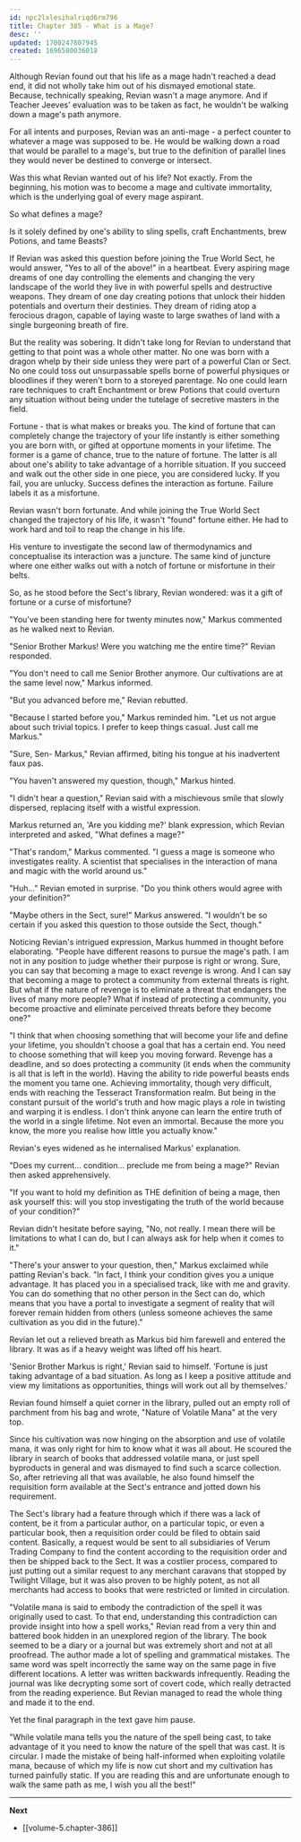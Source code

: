 ```yaml
---
id: npc2lxlesihalriqd6rm796
title: Chapter 385 - What is a Mage?
desc: ''
updated: 1700247807945
created: 1696580036018
---
```


Although Revian found out that his life as a mage hadn't reached a dead end, it did not wholly take him out of his dismayed emotional state. Because, technically speaking, Revian wasn't a mage anymore. And if Teacher Jeeves' evaluation was to be taken as fact, he wouldn't be walking down a mage's path anymore.

For all intents and purposes, Revian was an anti-mage - a perfect counter to whatever a mage was supposed to be. He would be walking down a road that would be parallel to a mage's, but true to the definition of parallel lines they would never be destined to converge or intersect.

Was this what Revian wanted out of his life? Not exactly. From the beginning, his motion was to become a mage and cultivate immortality, which is the underlying goal of every mage aspirant.

So what defines a mage?

Is it solely defined by one's ability to sling spells, craft Enchantments, brew Potions, and tame Beasts?

If Revian was asked this question before joining the True World Sect, he would answer, "Yes to all of the above!" in a heartbeat. Every aspiring mage dreams of one day controlling the elements and changing the very landscape of the world they live in with powerful spells and destructive weapons. They dream of one day creating potions that unlock their hidden potentials and overturn their destinies. They dream of riding atop a ferocious dragon, capable of laying waste to large swathes of land with a single burgeoning breath of fire.

But the reality was sobering. It didn't take long for Revian to understand that getting to that point was a whole other matter. No one was born with a dragon whelp by their side unless they were part of a powerful Clan or Sect. No one could toss out unsurpassable spells borne of powerful physiques or bloodlines if they weren't born to a storeyed parentage. No one could learn rare techniques to craft Enchantment or brew Potions that could overturn any situation without being under the tutelage of secretive masters in the field.

Fortune - that is what makes or breaks you. The kind of fortune that can completely change the trajectory of your life instantly is either something you are born with, or gifted at opportune moments in your lifetime. The former is a game of chance, true to the nature of fortune. The latter is all about one's ability to take advantage of a horrible situation. If you succeed and walk out the other side in one piece, you are considered lucky. If you fail, you are unlucky. Success defines the interaction as fortune. Failure labels it as a misfortune.

Revian wasn't born fortunate. And while joining the True World Sect changed the trajectory of his life, it wasn't "found" fortune either. He had to work hard and toil to reap the change in his life.

His venture to investigate the second law of thermodynamics and conceptualise its interaction was a juncture. The same kind of juncture where one either walks out with a notch of fortune or misfortune in their belts.

So, as he stood before the Sect's library, Revian wondered: was it a gift of fortune or a curse of misfortune?

"You've been standing here for twenty minutes now," Markus commented as he walked next to Revian.

"Senior Brother Markus! Were you watching me the entire time?" Revian responded.

"You don't need to call me Senior Brother anymore. Our cultivations are at the same level now," Markus informed.

"But you advanced before me," Revian rebutted.

"Because I started before you," Markus reminded him. "Let us not argue about such trivial topics. I prefer to keep things casual. Just call me Markus."

"Sure, Sen- Markus," Revian affirmed, biting his tongue at his inadvertent faux pas.

"You haven't answered my question, though," Markus hinted.

"I didn't hear a question," Revian said with a mischievous smile that slowly dispersed, replacing itself with a wistful expression.

Markus returned an, 'Are you kidding me?' blank expression, which Revian interpreted and asked, "What defines a mage?"

"That's random," Markus commented. "I guess a mage is someone who investigates reality. A scientist that specialises in the interaction of mana and magic with the world around us."

"Huh..." Revian emoted in surprise. "Do you think others would agree with your definition?"

"Maybe others in the Sect, sure!" Markus answered. "I wouldn't be so certain if you asked this question to those outside the Sect, though."

Noticing Revian's intrigued expression, Markus hummed in thought before elaborating. "People have different reasons to pursue the mage's path. I am not in any position to judge whether their purpose is right or wrong. Sure, you can say that becoming a mage to exact revenge is wrong. And I can say that becoming a mage to protect a community from external threats is right. But what if the nature of revenge is to eliminate a threat that endangers the lives of many more people? What if instead of protecting a community, you become proactive and eliminate perceived threats before they become one?"

"I think that when choosing something that will become your life and define your lifetime, you shouldn't choose a goal that has a certain end. You need to choose something that will keep you moving forward. Revenge has a deadline, and so does protecting a community (it ends when the community is all that is left in the world). Having the ability to ride powerful beasts ends the moment you tame one. Achieving immortality, though very difficult, ends with reaching the Tesseract Transformation realm. But being in the constant pursuit of the world's truth and how magic plays a role in twisting and warping it is endless. I don't think anyone can learn the entire truth of the world in a single lifetime. Not even an immortal. Because the more you know, the more you realise how little you actually know."

Revian's eyes widened as he internalised Markus' explanation.

"Does my current... condition... preclude me from being a mage?" Revian then asked apprehensively.

"If you want to hold my definition as THE definition of being a mage, then ask yourself this: will you stop investigating the truth of the world because of your condition?"

Revian didn't hesitate before saying, "No, not really. I mean there will be limitations to what I can do, but I can always ask for help when it comes to it."

"There's your answer to your question, then," Markus exclaimed while patting Revian's back. "In fact, I think your condition gives you a unique advantage. It has placed you in a specialised track, like with me and gravity. You can do something that no other person in the Sect can do, which means that you have a portal to investigate a segment of reality that will forever remain hidden from others (unless someone achieves the same cultivation as you did in the future)."

Revian let out a relieved breath as Markus bid him farewell and entered the library. It was as if a heavy weight was lifted off his heart.

'Senior Brother Markus is right,' Revian said to himself. 'Fortune is just taking advantage of a bad situation. As long as I keep a positive attitude and view my limitations as opportunities, things will work out all by themselves.'

Revian found himself a quiet corner in the library, pulled out an empty roll of parchment from his bag and wrote, "Nature of Volatile Mana" at the very top.

Since his cultivation was now hinging on the absorption and use of volatile mana, it was only right for him to know what it was all about. He scoured the library in search of books that addressed volatile mana, or just spell byproducts in general and was dismayed to find such a scarce collection. So, after retrieving all that was available, he also found himself the requisition form available at the Sect's entrance and jotted down his requirement.

The Sect's library had a feature through which if there was a lack of content, be it from a particular author, on a particular topic, or even a particular book, then a requisition order could be filed to obtain said content. Basically, a request would be sent to all subsidiaries of Verum Trading Company to find the content according to the requisition order and then be shipped back to the Sect. It was a costlier process, compared to just putting out a similar request to any merchant caravans that stopped by Twilight Village, but it was also proven to be highly potent, as not all merchants had access to books that were restricted or limited in circulation.

"Volatile mana is said to embody the contradiction of the spell it was originally used to cast. To that end, understanding this contradiction can provide insight into how a spell works," Revian read from a very thin and battered book hidden in an unexplored region of the library. The book seemed to be a diary or a journal but was extremely short and not at all proofread. The author made a lot of spelling and grammatical mistakes. The same word was spelt incorrectly the same way on the same page in five different locations. A letter was written backwards infrequently. Reading the journal was like decrypting some sort of covert code, which really detracted from the reading experience. But Revian managed to read the whole thing and made it to the end.

Yet the final paragraph in the text gave him pause.

"While volatile mana tells you the nature of the spell being cast, to take advantage of it you need to know the nature of the spell that was cast. It is circular. I made the mistake of being half-informed when exploiting volatile mana, because of which my life is now cut short and my cultivation has turned painfully static. If you are reading this and are unfortunate enough to walk the same path as me, I wish you all the best!"

____

**Next**
* [[volume-5.chapter-386]]
